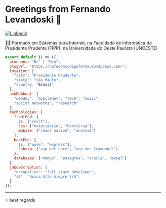 # Greetings from Fernando Levandoski 👋
[![Linkedin](https://img.shields.io/badge/-LinkedIn-222222?style=flat-square&logo=Linkedin&logoColor=white&link=https://www.linkedin.com/in/fernandolevandoski)](https://www.linkedin.com/in/fernandolevandoski)

👨‍🎓 Formado em Sistemas para Internet, na Faculdade de Informática de Presidente Prudente (FIPP), na Universidade do Oeste Paulista (UNOESTE) 

```js
export default () => ({
  pronouns: "He" | "Him",
  blogUrl: "https://cafecomcodigofonte.wordpress.com/",
  location: [
    "city": "Presidente Prudente",
    "state": "São Paulo",
    "country: "Brasil"
  ],
  askMeAbout: [
    "webdev", "mobiledev", "tech", "music",
    "social networks", "research"
  ],
  technologies: {
    frontEnd: {
      js: ["react"],
      css: ["materialize", "bootstrap"],
      mobile: ["react native", "android"]
    },
    backEnd: {     
      js: ["node", "express"],
      csharp: ["asp.net core", "asp.net framework"],     
    },   
    databases: ["mongo", "postgres", "oracle", "mysql"]
  },
  jobdescription: [
    "occupation": "full stack developer",
    "at": "Usina Alto Alegre S/A",    
  ]
});
```

---

⭐️ best regards
